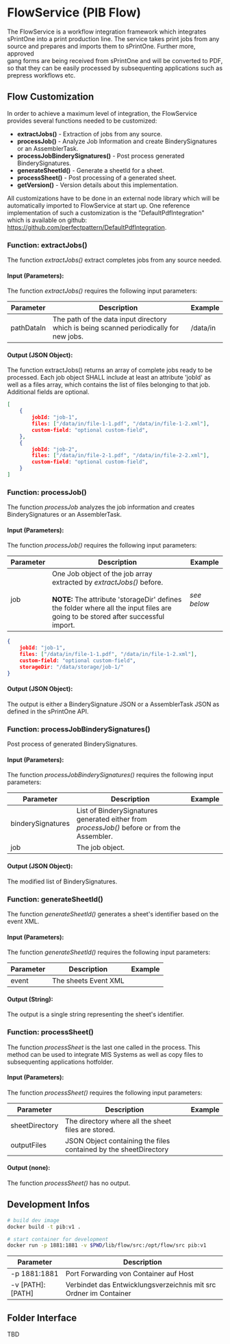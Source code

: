 # FlowService (PIB Flow)
The FlowService is a workflow integration framework which integrates sPrintOne into a print production line. The service
takes print jobs from any source and prepares and imports them to sPrintOne. Further more, approved  
gang forms are being received from sPrintOne and will be converted to PDF, so that they can be easily processed by subsequenting applications such as prepress workflows etc.


## Flow Customization
In order to achieve a maximum level of integration, the FlowService provides several functions needed to be customized:

* **extractJobs()** - Extraction of jobs from any source.
* **processJob()** - Analyze Job Information and create BinderySignatures or an AssemblerTask.
* **processJobBinderySignatures()** - Post process generated BinderySignatures.
* **generateSheetId()** - Generate a sheetId for a sheet.
* **processSheet()** - Post processing of a generated sheet.
* **getVersion()** - Version details about this implementation.

All customizations have to be done in an external node library which will be automatically imported to FlowService at start up.
One reference implementation of such a customization is the "DefaultPdfIntegration" which is available on github: https://github.com/perfectpattern/DefaultPdfIntegration.

### Function: extractJobs()
The function _extractJobs()_ extract completes jobs from any source needed.

#### Input (Parameters):
The function _extractJobs()_ requires the following input parameters:

| Parameter | Description | Example |
| --------- |-------------| ------- |
| pathDataIn   | The path of the data input directory which is being scanned periodically for new jobs. | /data/in |

#### Output (JSON Object):
The function extractJobs() returns an array of complete jobs ready to be processed. Each job object SHALL include at
least an attribute 'jobId' as well as a files array, which contains the list of files belonging to that job. 
Additional fields are optional.

```json 'job array'
[
    {
        jobId: "job-1",
        files: ["/data/in/file-1-1.pdf", "/data/in/file-1-2.xml"],
        custom-field: "optional custom-field",
    },
    {
        jobId: "job-2",
        files: ["/data/in/file-2-1.pdf", "/data/in/file-2-2.xml"],
        custom-field: "optional custom-field",
    }
]
```

### Function: processJob()
The function _processJob_ analyzes the job information and creates BinderySignatures or an AssemblerTask.

#### Input (Parameters):
The function _processJob()_ requires the following input parameters:

| Parameter | Description | Example  |
| ------------- | ------------- | ----- |
| job   | One Job object of the job array extracted by _extractJobs()_ before. <br><br>**NOTE:** The attribute 'storageDir' defines the folder where all the input files are going to be stored after successful import. | *see below* |

```json 'job object'
{
    jobId: "job-1",
    files: ["/data/in/file-1-1.pdf", "/data/in/file-1-2.xml"],
    custom-field: "optional custom-field",
    storageDir: "/data/storage/job-1/"
}
```

#### Output (JSON Object):
The output is either a BinderySignature JSON or a AssemblerTask JSON as defined in the sPrintOne API.


### Function: processJobBinderySignatures()
Post process of generated BinderySignatures.

#### Input (Parameters):
The function _processJobBinderySignatures()_ requires the following input parameters:

| Parameter | Description | Example  |
| ------------- | ------------- | ----- |
| binderySignatures | List of BinderySignatures generated either from _processJob()_ before or from the Assembler. | |
| job | The job object. | |


#### Output (JSON Object):
The modified list of BinderySignatures.


### Function: generateSheetId()
The function _generateSheetId()_ generates a sheet's identifier based on the event XML.

#### Input (Parameters):
The function _generateSheetId()_ requires the following input parameters:

| Parameter | Description | Example  |
| ------------- | ------------- | ----- |
| event | The sheets Event XML ||

#### Output (String):
The output is a single string representing the sheet's identifier.

### Function: processSheet()
The function _processSheet_ is the last one called in the process. This method can be used to
integrate MIS Systems as well as copy files to subsequenting applications hotfolder.
 
#### Input (Parameters):
The function _processSheet()_ requires the following input parameters:
 
| Parameter | Description | Example  |
| ------------- | ------------- | ----- |
| sheetDirectory | The directory where all the sheet files are stored. ||
| outputFiles | JSON Object containing the files contained by the sheetDirectory ||
 
#### Output (none):
The function _processSheet()_ has no output.

## Development Infos

```bash
# build dev image
docker build -t pib:v1 .

# start container for development
docker run -p 1881:1881 -v $PWD/lib/flow/src:/opt/flow/src pib:v1
```

| Parameter              | Description          |
| ---------              | -----------          |
| -p 1881:1881           | Port Forwarding von Container auf Host | 
| -v [PATH]:[PATH] | Verbindet das Entwicklungsverzeichnis mit src Ordner im Container |

## Folder Interface
TBD
